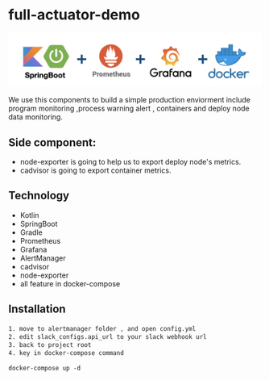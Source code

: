 # full-actuator-demo

![image](https://github.com/bruce770405/full-actuator-demo/blob/main/front.png)

We use this components to build a simple production enviorment include program monitoring ,process warning alert , containers and deploy node data monitoring.

## Side component: 

* node-exporter is going to help us to export deploy node's metrics.
* cadvisor is going to export container metrics.

## Technology
* Kotlin
* SpringBoot
* Gradle
* Prometheus
* Grafana
* AlertManager
* cadvisor
* node-exporter
* all feature in docker-compose


## Installation
    1. move to alertmanager folder , and open config.yml
    2. edit slack_configs.api_url to your slack webhook url
    3. back to project root
    4. key in docker-compose command 
```
docker-compose up -d
```
